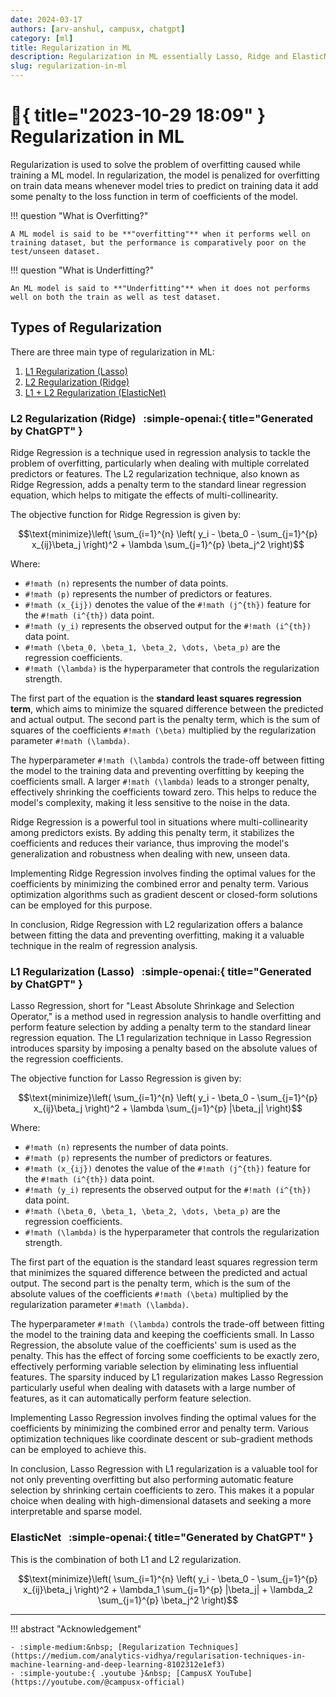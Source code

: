 ```yaml
---
date: 2024-03-17
authors: [arv-anshul, campusx, chatgpt]
category: [ml]
title: Regularization in ML
description: Regularization in ML essentially Lasso, Ridge and ElasticNet.
slug: regularization-in-ml
---
```


# :calendar:{ title="2023-10-29 18:09" } Regularization in ML

Regularization is used to solve the problem of overfitting caused while training a ML model. In regularization, the model is penalized for overfitting on train data means whenever model tries to predict on training data it add some penalty to the loss function in term of coefficients of the model.

<!-- more -->

!!! question "What is Overfitting?"

    A ML model is said to be **"overfitting"** when it performs well on training dataset, but the performance is comparatively poor on the test/unseen dataset.

!!! question "What is Underfitting?"

    An ML model is said to **"Underfitting"** when it does not performs well on both the train as well as test dataset.

## Types of Regularization

There are three main type of regularization in ML:

1. [L1 Regularization (Lasso)](#l1-regularization-lasso)
2. [L2 Regularization (Ridge)](#l2-regularization-ridge)
3. [L1 + L2 Regularization (ElasticNet)](#elasticnet)

### L2 Regularization (Ridge) &nbsp; :simple-openai:{ title="Generated by ChatGPT" }

Ridge Regression is a technique used in regression analysis to tackle the problem of overfitting, particularly when dealing with multiple correlated predictors or features. The L2 regularization technique, also known as Ridge Regression, adds a penalty term to the standard linear regression equation, which helps to mitigate the effects of multi-collinearity.

The objective function for Ridge Regression is given by:

```math
\text{minimize}\left( \sum_{i=1}^{n} \left( y_i - \beta_0 - \sum_{j=1}^{p} x_{ij}\beta_j \right)^2 + \lambda \sum_{j=1}^{p} \beta_j^2 \right)
```

Where:

- `#!math (n)` represents the number of data points.
- `#!math (p)` represents the number of predictors or features.
- `#!math (x_{ij})` denotes the value of the `#!math (j^{th})` feature for the `#!math (i^{th})` data point.
- `#!math (y_i)` represents the observed output for the `#!math (i^{th})` data point.
- `#!math (\beta_0, \beta_1, \beta_2, \dots, \beta_p)` are the regression coefficients.
- `#!math (\lambda)` is the hyperparameter that controls the regularization strength.

The first part of the equation is the **standard least squares regression term**, which aims to minimize the squared difference between the predicted and actual output. The second part is the penalty term, which is the sum of squares of the coefficients `#!math (\beta)` multiplied by the regularization parameter `#!math (\lambda)`.

The hyperparameter `#!math (\lambda)` controls the trade-off between fitting the model to the training data and preventing overfitting by keeping the coefficients small. A larger `#!math (\lambda)` leads to a stronger penalty, effectively shrinking the coefficients toward zero. This helps to reduce the model's complexity, making it less sensitive to the noise in the data.

Ridge Regression is a powerful tool in situations where multi-collinearity among predictors exists. By adding this penalty term, it stabilizes the coefficients and reduces their variance, thus improving the model's generalization and robustness when dealing with new, unseen data.

Implementing Ridge Regression involves finding the optimal values for the coefficients by minimizing the combined error and penalty term. Various optimization algorithms such as gradient descent or closed-form solutions can be employed for this purpose.

In conclusion, Ridge Regression with L2 regularization offers a balance between fitting the data and preventing overfitting, making it a valuable technique in the realm of regression analysis.

### L1 Regularization (Lasso) &nbsp; :simple-openai:{ title="Generated by ChatGPT" }

Lasso Regression, short for "Least Absolute Shrinkage and Selection Operator," is a method used in regression analysis to handle overfitting and perform feature selection by adding a penalty term to the standard linear regression equation. The L1 regularization technique in Lasso Regression introduces sparsity by imposing a penalty based on the absolute values of the regression coefficients.

The objective function for Lasso Regression is given by:

```math
\text{minimize}\left( \sum_{i=1}^{n} \left( y_i - \beta_0 - \sum_{j=1}^{p} x_{ij}\beta_j \right)^2 + \lambda \sum_{j=1}^{p} |\beta_j| \right)
```

Where:

- `#!math (n)` represents the number of data points.
- `#!math (p)` represents the number of predictors or features.
- `#!math (x_{ij})` denotes the value of the `#!math (j^{th})` feature for the `#!math (i^{th})` data point.
- `#!math (y_i)` represents the observed output for the `#!math (i^{th})` data point.
- `#!math (\beta_0, \beta_1, \beta_2, \dots, \beta_p)` are the regression coefficients.
- `#!math (\lambda)` is the hyperparameter that controls the regularization strength.

The first part of the equation is the standard least squares regression term that minimizes the squared difference between the predicted and actual output. The second part is the penalty term, which is the sum of the absolute values of the coefficients `#!math (\beta)` multiplied by the regularization parameter `#!math (\lambda)`.

The hyperparameter `#!math (\lambda)` controls the trade-off between fitting the model to the training data and keeping the coefficients small. In Lasso Regression, the absolute value of the coefficients' sum is used as the penalty. This has the effect of forcing some coefficients to be exactly zero, effectively performing variable selection by eliminating less influential features. The sparsity induced by L1 regularization makes Lasso Regression particularly useful when dealing with datasets with a large number of features, as it can automatically perform feature selection.

Implementing Lasso Regression involves finding the optimal values for the coefficients by minimizing the combined error and penalty term. Various optimization techniques like coordinate descent or sub-gradient methods can be employed to achieve this.

In conclusion, Lasso Regression with L1 regularization is a valuable tool for not only preventing overfitting but also performing automatic feature selection by shrinking certain coefficients to zero. This makes it a popular choice when dealing with high-dimensional datasets and seeking a more interpretable and sparse model.

### ElasticNet &nbsp; :simple-openai:{ title="Generated by ChatGPT" }

This is the combination of both L1 and L2 regularization.

```math
\text{minimize}\left( \sum_{i=1}^{n} \left( y_i - \beta_0 - \sum_{j=1}^{p} x_{ij}\beta_j \right)^2 + \lambda_1 \sum_{j=1}^{p} |\beta_j| + \lambda_2 \sum_{j=1}^{p} \beta_j^2 \right)
```

---

!!! abstract "Acknowledgement"

    - :simple-medium:&nbsp; [Regularization Techniques](https://medium.com/analytics-vidhya/regularisation-techniques-in-machine-learning-and-deep-learning-8102312e1ef3)
    - :simple-youtube:{ .youtube }&nbsp; [CampusX YouTube](https://youtube.com/@campusx-official)
